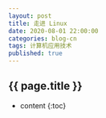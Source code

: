 ```yaml
---
layout: post
title: 走进 Linux
date: 2020-08-01 22:00:00
categories: blog-cn
tags: 计算机应用技术
published: true
--- 
```


<h2>{{ page.title }}</h2>

* content
{:toc}
